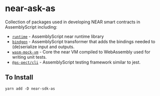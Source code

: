 # near-ask-as
Collection of packages used in developing NEAR smart contracts in AssemblyScript including:


- [`runtime`](./assembly/runtime) - AssemblyScript near runtime library
- [`bindgen`](./bindgen) - AssemblyScript transformer that adds the bindings needed to (de)serialize input and outputs.
- [`wasm-mock-vm`](https://github.com/nearprotocol/wasm-mock-vm) - Core the near VM compiled to WebAssembly used for writing unit tests.
- [`@as-pect/cli`](https://github.com/jtenner/as-pect) - AssemblyScript testing framework similar to jest.

## To Install
```
yarn add -D near-sdk-as
```

